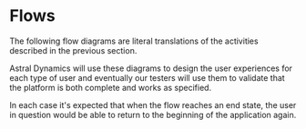 # Flows

The following flow diagrams are literal translations of the activities described in the previous section.

Astral Dynamics will use these diagrams to design the user experiences for each type of user and eventually our testers will use them to validate that the platform is both complete and works as specified.

In each case it's expected that when the flow reaches an end state, the user in question would be able to return to the beginning of the application again.
